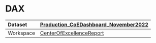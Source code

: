 



# DAX

|Dataset|[Production_CoEDashboard_November2022](./../Production_CoEDashboard_November2022.md)|
| :--- | :--- |
|Workspace|[CenterOfExcellenceReport](../../Workspaces/CenterOfExcellenceReport.md)|
